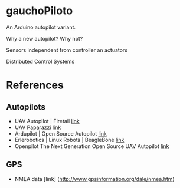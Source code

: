 # gauchoPiloto
An Arduino autopilot variant.

Why a new autopilot? Why not?

Sensors independent from controller an actuators

Distributed Control Systems

# References

## Autopilots

 * UAV Autopilot | Firetail [link](http://www.firetailuav.com/index.php/blog)
 * UAV Paparazzi [link](http://wiki.paparazziuav.org)
 * Ardupilot | Open Source Autopilot [link](http://wiki.paparazziuav.org)
 * Erlerobotics | Linux Robots | BeagleBone  [link](http://erlerobotics.com/blog/home-creative/)
 * Openpilot  The Next Generation Open Source UAV Autopilot [link](https://www.openpilot.org/)



## GPS

 *  NMEA data [link] (http://www.gpsinformation.org/dale/nmea.htm)


